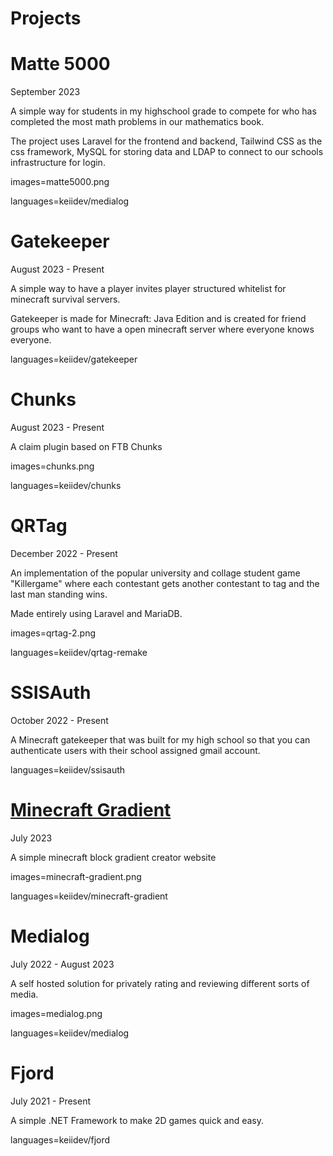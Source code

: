 # Projects

# Matte 5000
September 2023

A simple way for students in my highschool grade to compete for who has completed the most math problems in our mathematics book.

The project uses Laravel for the frontend and backend, Tailwind CSS as the css framework, MySQL for storing data and LDAP to connect to our schools infrastructure for login.

images=matte5000.png

languages=keiidev/medialog

# Gatekeeper
August 2023 - Present

A simple way to have a player invites player structured whitelist for minecraft survival servers.

Gatekeeper is made for Minecraft: Java Edition and is created for friend groups who want to have a open minecraft server where everyone knows everyone. 

languages=keiidev/gatekeeper

# Chunks
August 2023 - Present

A claim plugin based on FTB Chunks

images=chunks.png

languages=keiidev/chunks

# QRTag
December 2022 - Present

An implementation of the popular university and collage student game "Killergame" where each contestant gets another contestant to tag and the last man standing wins.

Made entirely using Laravel and MariaDB.

images=qrtag-2.png

languages=keiidev/qrtag-remake

# SSISAuth
October 2022 - Present

A Minecraft gatekeeper that was built for my high school so that you can authenticate users with their school assigned gmail account.

languages=keiidev/ssisauth

# <a href="/minecraft-gradient">Minecraft Gradient</a>
July 2023

A simple minecraft block gradient creator website

images=minecraft-gradient.png

languages=keiidev/minecraft-gradient

# Medialog
July 2022 - August 2023

A self hosted solution for privately rating and reviewing different sorts of media.

images=medialog.png

languages=keiidev/medialog

# Fjord
July 2021 - Present

A simple .NET Framework to make 2D games quick and easy.

languages=keiidev/fjord
